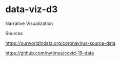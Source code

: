 # data-viz-d3
Narrative Visualization

Sources

https://ourworldindata.org/coronavirus-source-data

https://github.com/nytimes/covid-19-data
